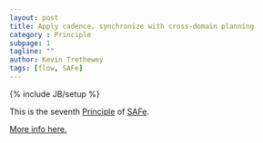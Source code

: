 ```yaml
---
layout: post
title: Apply cadence, synchronize with cross-domain planning
category : Principle
subpage: 1
tagline: ""
author: Kevin Trethewey
tags: [flow, SAFe]
---
```

{% include JB/setup %}

This is the seventh [Principle](/principles.html) of [SAFe](/archetype/SAFe/).

[More info here.](http://scaledagileframework.com/apply-cadence-synchronize-with-cross-domain-planning/)



